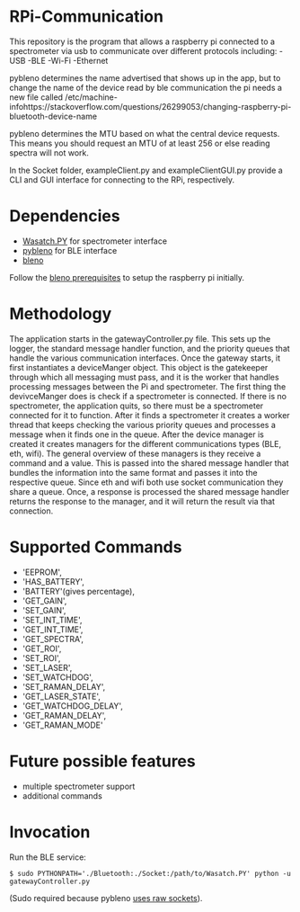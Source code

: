 # RPi-Communication

This repository is the program that allows a raspberry pi connected to a spectrometer via usb to communicate over different protocols including:
  -USB
  -BLE
  -Wi-Fi
  -Ethernet

pybleno determines the name advertised that shows up in the app, but to change the name of the device read by ble communication the pi needs a new file called /etc/machine-infohttps://stackoverflow.com/questions/26299053/changing-raspberry-pi-bluetooth-device-name

pybleno determines the MTU based on what the central device requests. This means you should request an MTU of at least 256 or else reading spectra will not work.

In the Socket folder, exampleClient.py and exampleClientGUI.py provide a CLI and GUI interface for connecting to the RPi, respectively.

# Dependencies

- [Wasatch.PY](https://github.com/WasatchPhotonics/Wasatch.PY) for spectrometer interface
- [pybleno](https://github.com/Adam-Langley/pybleno) for BLE interface
- [bleno](https://github.com/noble/bleno)

Follow the [bleno prerequisites](https://github.com/noble/bleno#prerequisites) to setup the raspberry pi initially. 

# Methodology

The application starts in the gatewayController.py file. This sets up the logger, the standard message handler function, and the priority queues that handle the various communication interfaces. Once the gateway starts, it first instantiates a deviceManger object. This object is the gatekeeper through which all messaging must pass, and it is the worker that handles processing messages between the Pi and spectrometer. The first thing the devivceManger does is check if a spectrometer is connected. If there is no spectrometer, the application quits, so there must be a spectrometer connected for it to function. After it finds a spectrometer it creates a worker thread that keeps checking the various priority queues and processes a message when it finds one in the queue. After the device manager is created it creates managers for the different communications types (BLE, eth, wifi). The general overview of these managers is they receive a command and a value. This is passed into the shared message handler that bundles the information into the same format and passes it into the respective queue. Since eth and wifi both use socket communication they share a queue. Once, a response is processed the shared message handler returns the response to the manager, and it will return the result via that connection.

# Supported Commands

- 'EEPROM',
- 'HAS_BATTERY',
- 'BATTERY'(gives percentage),
- 'GET_GAIN',
- 'SET_GAIN',
- 'SET_INT_TIME',
- 'GET_INT_TIME',
- 'GET_SPECTRA',
- 'GET_ROI',
- 'SET_ROI',
- 'SET_LASER',
- 'SET_WATCHDOG',
- 'SET_RAMAN_DELAY',
- 'GET_LASER_STATE',
- 'GET_WATCHDOG_DELAY',
- 'GET_RAMAN_DELAY',
- 'GET_RAMAN_MODE'

# Future possible features
- multiple spectrometer support
- additional commands

# Invocation

Run the BLE service:

    $ sudo PYTHONPATH='./Bluetooth:./Socket:/path/to/Wasatch.PY' python -u gatewayController.py

(Sudo required because pybleno [uses raw sockets](https://github.com/Adam-Langley/pybleno/issues/12#issuecomment-386927390)).
